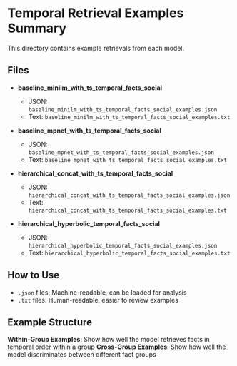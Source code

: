 # Temporal Retrieval Examples Summary

This directory contains example retrievals from each model.


## Files

- **baseline_minilm_with_ts_temporal_facts_social**
  - JSON: `baseline_minilm_with_ts_temporal_facts_social_examples.json`
  - Text: `baseline_minilm_with_ts_temporal_facts_social_examples.txt`

- **baseline_mpnet_with_ts_temporal_facts_social**
  - JSON: `baseline_mpnet_with_ts_temporal_facts_social_examples.json`
  - Text: `baseline_mpnet_with_ts_temporal_facts_social_examples.txt`

- **hierarchical_concat_with_ts_temporal_facts_social**
  - JSON: `hierarchical_concat_with_ts_temporal_facts_social_examples.json`
  - Text: `hierarchical_concat_with_ts_temporal_facts_social_examples.txt`

- **hierarchical_hyperbolic_temporal_facts_social**
  - JSON: `hierarchical_hyperbolic_temporal_facts_social_examples.json`
  - Text: `hierarchical_hyperbolic_temporal_facts_social_examples.txt`


## How to Use

- `.json` files: Machine-readable, can be loaded for analysis
- `.txt` files: Human-readable, easier to review examples


## Example Structure

**Within-Group Examples**: Show how well the model retrieves facts in temporal order within a group
**Cross-Group Examples**: Show how well the model discriminates between different fact groups
